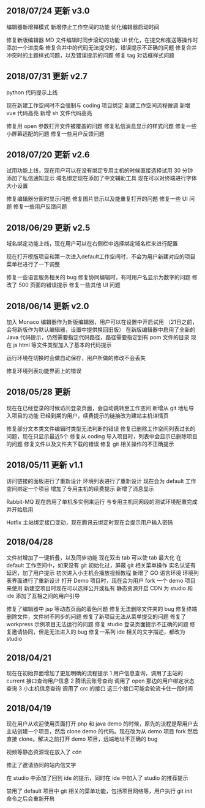 ## 2018/07/24 更新 v3.0
编辑器新增禅模式
新增停止工作空间的功能
优化编辑器启动时间

修复新版编辑器 MD 文件编辑时同步滚动的功能
UI 优化，在提交和推送等操作时添加一个进度条
修复合并中的代码无法提交时，错误提示不正确的问题
修复合并冲突时的主题样式问题，以及错误提示的问题
修复 tag 对话框样式问题

## 2018/07/31 更新 v2.7
python 代码提示上线

现在新建工作空间时不会强制与 coding 项目绑定
新建工作空间流程微调
新增 vue 代码高亮
新增 sh 文件代码高亮

修复用 open 参数打开文件被覆盖的问题
修复私信消息显示的样式问题
修复一些小屏幕适配的问题
修复一些用户反馈问题

## 2018/07/20 更新 v2.6
试用功能上线，现在用户可以在没有绑定专用主机的时候直接选择试用 30 分钟
添加了私信通知显示
域名绑定现在添加了中文辅助工具
现在可以对终端进行字体大小设置

修复编辑器分窗时显示问题
修复图片显示以及能重复打开的问题
修复一些 UI 问题
修复一些用户反馈问题

## 2018/06/29 更新 v2.5
域名绑定功能上线，现在用户可以在右侧栏中选择绑定域名栏来进行配置

现在打开模版项目和第一次进入default工作空间时，不会为用户新建对应的项目
菜单栏进行了一下调整

修复一些语言服务相关的 bug
修复协同编辑时，有时用户名显示为数字的问题
修改了 500 页面的错误提示
修复一些其他 UI 问题

## 2018/06/14 更新 v2.0
加入 Monaco 编辑器作为新版编辑器，用户可以在设置中开启试用 （21日之前，会将新版作为默认编辑器，设置中提供换回旧版）
在新版编辑器中启用了全新的 Java 代码提示，仍然需要指定代码路径，路径需要指定到有 pom 文件的目录
现在 js html 等文件类型加入了基本的代码提示

运行环境在切换时会做自动保存，用户所做的修改不会丢失

修复环境列表功能界面上的错误


## 2018/05/28 更新

现在在已经登录的时候访问登录页面，会自动跳转至工作空间
新增从 git 地址导入项目的功能
已经到期的用户，续费提示的链接改为建站主机详情页

修复部分文本类文件编辑时类型无法判断的错误
修复已删除工作空间列表过长的问题，现在只显示最近5个
修复从 coding 导入项目时，列表中会显示已删除项目的问题
修复文件以及文件夹下载的错误
修复 git 相关操作的不正确提示


## 2018/05/11 更新 v1.1

访问链接的面板进行了重新设计
环境列表进行了重新设计
现在会为 default 工作空间绑定一个项目
增加了专用主机的续费提示
新增了消息显示

Rabbit-MQ 现在启用了单机多实例来运行
与专用主机同网段的测试环境配置完成并开始启用

Hotfix 主站绑定接口变动，现在腾讯云绑定时现在会提示用户输入密码

## 2018/04/28

文件树增加了一键折叠，以及同步功能
现在双击 tab 可以使 tab 最大化
在 default 工作空间中，如果没有 git 初始化过，屏蔽 git 相关菜单操作
实名认证有延迟，加了用户提示
初次进入小主机会播放视频教程
新增了 GO 语言环境
环境列表界面进行了重新设计
打开 Demo 项目时，现在会为用户 fork 一个 demo 项目来使用
新建空项目时现在可以选择公开或私有
静态资源开启 CDN
为 studio 和 ide 添加了互相之间的用户引导

修复了编辑器中 jsp 等动态页面的着色问题
修复无法删除文件夹的 bug
修复终端删除文件，文件树不同步的问题
修复了新项目无法从菜单提交的问题
修复了 workpress 示例项目无法运行的问题
修复 studio 登录页面提示不正确的问题
修复邀请协同，但是无法进入的 bug
修复一系列 ide 相关的文字描述，都改为 studio

## 2018/04/21

现在在初始界面增加了更加明确的流程提示
1 用户信息查询，调用了主站的 current 接口查询用户信息
2 腾讯云账号查询 调用了 open 那边的用户绑定状态查询
3 小主机信息查询 调用了 crc 的接口
这三个接口可能会轮流卡住一段时间

## 2018/04/19

现在用户从欢迎使用页面打开 php 和 java demo 的时候，原先的流程是帮用户去主站创建一个项目，然后 clone demo 的代码。现在改为从 demo 项目 fork 然后直接 clone。解决之前打开 demo 项目，远端地址不正确的 bug

视频等静态资源现在放入了 cdn

修正了邀请协同的站内信文字

在 studio 中添加了回到 ide 的提示，同时在 ide 中加入了 studio 的推荐提示

禁用了 default 项目中 git 相关的菜单功能，包括项目网络等，用户执行 git init 命令之后会重新开启
